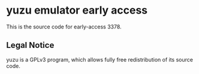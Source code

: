 yuzu emulator early access
=============

This is the source code for early-access 3378.

## Legal Notice

yuzu is a GPLv3 program, which allows fully free redistribution of its source code.
